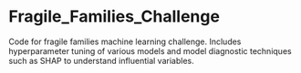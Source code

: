 # Fragile_Families_Challenge
Code for fragile families machine learning challenge. Includes hyperparameter tuning of various models and model diagnostic techniques such as SHAP to understand influential variables.
